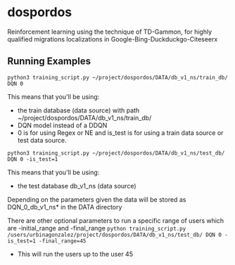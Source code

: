# dospordos
Reinforcement learning using the technique of TD-Gammon, for highly qualified migrations localizations in Google-Bing-Duckduckgo-Citeseerx

## Running Examples 

`python3 training_script.py ~/project/dospordos/DATA/db_v1_ns/train_db/ DQN 0 `

This means that you'll be using:
 - the train database (data source) with path ~/project/dospordos/DATA/db_v1_ns/train_db/ 
 - DQN model instead of a DDQN
  - 0 is for using Regex or NE and is_test is for using a train data source or test data source. 
 
 
 `python3 training_script.py ~/project/dospordos/DATA/db_v1_ns/test_db/ DQN 0 -is_test=1`
 
This means that you'll be using:
 - the test database db_v1_ns (data source)

Depending on the parameters given the data will be stored as DQN_0_db_v1_ns* in the
DATA directory

There are other optional parameters to run a specific range of users
which are -initial_range and -final_range
`python training_script.py /users/urbinagonzalez/project/dospordos/DATA/db_v1_ns/test_db/ DQN 0 -is_test=1 -final_range=45`

- This will run the users up to the user 45

